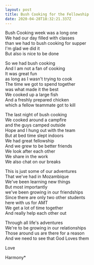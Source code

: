 ```yaml
---
layout: post
title: Bush Cooking for the Fellowship
date: 2020-04-28T18:32:21.337Z
---
```

Bush Cooking week was a long one\
We had our day filled with classes\
than we had to bush cooking for supper\
I'm glad we did it\
But also is nice to be done

So we had bush cooking\
And I am not a fan of cooking\
It was great fun\
as long as I wasn't trying to cook\
The time we got to spend together\
was what made it the best\
We cooked up a large fish\
And a freshly prepared chicken\
which a fellow teammate got to kill

The last night of bush cooking\
We cooked around a campfire\
and the guys camped outside\
Hope and I hung out with the team\
But at bed time slept indoors\
We had great fellowship\
And we grew to be better friends\
We look after each other\
We share in the work\
We also chat on our breaks

This is just some of our adventures\
That we've had in Mozambique\
We've been learning new things\
But most importantly\
we've been growing in our friendships\
Since there are only two other students\
here with us for AMT\
We get a lot of time together\
And really help each other out

Through all life's adventures\
We're to be growing in our relationships\
Those around us are there for a reason\
And we need to see that God Loves them

Love

Harmony*
